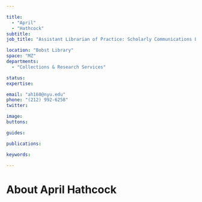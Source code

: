 ```yaml
---

title:
  - "April"
  - "Hathcock"
subtitle: 
job_title: "Assistant Librarian of Practice: Scholarly Communications Librarian"

location: "Bobst Library"
space: "MZ"
departments:
  - "Collections & Research Services"

status: 
expertise:

email: "ah160@nyu.edu"
phone: "(212) 992-6258"
twitter: 

image: 
buttons:

guides:

publications:

keywords:

---
```


# About April Hathcock


